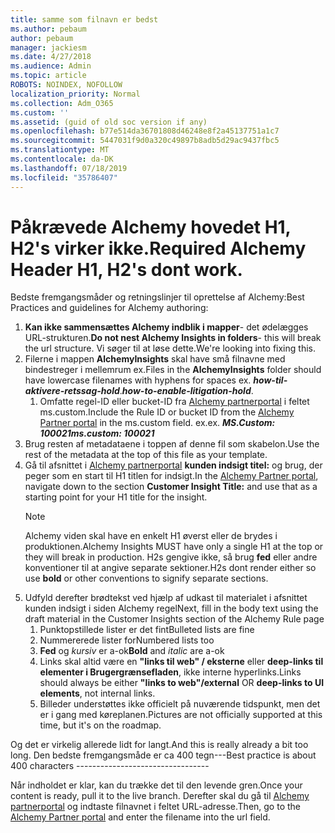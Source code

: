 ```yaml
---
title: samme som filnavn er bedst
ms.author: pebaum
author: pebaum
manager: jackiesm
ms.date: 4/27/2018
ms.audience: Admin
ms.topic: article
ROBOTS: NOINDEX, NOFOLLOW
localization_priority: Normal
ms.collection: Adm_O365
ms.custom: ''
ms.assetid: (guid of old soc version if any)
ms.openlocfilehash: b77e514da36701808d46248e8f2a45137751a1c7
ms.sourcegitcommit: 5447031f9d0a320c49897b8adb5d29ac9437fbc5
ms.translationtype: MT
ms.contentlocale: da-DK
ms.lasthandoff: 07/18/2019
ms.locfileid: "35786407"
---
```

# <a name="required-alchemy-header-h1-h2s-dont-work"></a><span data-ttu-id="dda90-102">Påkrævede Alchemy hovedet H1, H2's virker ikke.</span><span class="sxs-lookup"><span data-stu-id="dda90-102">Required Alchemy Header H1, H2's dont work.</span></span>
<span data-ttu-id="dda90-103">Bedste fremgangsmåder og retningslinjer til oprettelse af Alchemy:</span><span class="sxs-lookup"><span data-stu-id="dda90-103">Best Practices and guidelines for Alchemy authoring:</span></span>

1. <span data-ttu-id="dda90-104">**Kan ikke sammensættes Alchemy indblik i mapper**- det ødelægges URL-strukturen.</span><span class="sxs-lookup"><span data-stu-id="dda90-104">**Do not nest Alchemy Insights in folders**- this will break the url structure.</span></span> <span data-ttu-id="dda90-105">Vi søger til at løse dette.</span><span class="sxs-lookup"><span data-stu-id="dda90-105">We're looking into fixing this.</span></span>
1. <span data-ttu-id="dda90-106">Filerne i mappen **AlchemyInsights** skal have små filnavne med bindestreger i mellemrum ex.</span><span class="sxs-lookup"><span data-stu-id="dda90-106">Files in the **AlchemyInsights** folder should have lowercase filenames with hyphens for spaces ex.</span></span> <span data-ttu-id="dda90-107">***how-til-aktivere-retssag-hold***.</span><span class="sxs-lookup"><span data-stu-id="dda90-107">***how-to-enable-litigation-hold***.</span></span>
    1. <span data-ttu-id="dda90-108">Omfatte regel-ID eller bucket-ID fra [Alchemy partnerportal](https://alchemyportal.azurewebsites.net) i feltet ms.custom.</span><span class="sxs-lookup"><span data-stu-id="dda90-108">Include the Rule ID or bucket ID from the [Alchemy Partner portal](https://alchemyportal.azurewebsites.net) in the ms.custom field.</span></span> <span data-ttu-id="dda90-109">ex.</span><span class="sxs-lookup"><span data-stu-id="dda90-109">ex.</span></span> <span data-ttu-id="dda90-110">***MS.Custom: 100021***</span><span class="sxs-lookup"><span data-stu-id="dda90-110">***ms.custom: 100021***</span></span>
1. <span data-ttu-id="dda90-111">Brug resten af metadataene i toppen af denne fil som skabelon.</span><span class="sxs-lookup"><span data-stu-id="dda90-111">Use the rest of the metadata at the top of this file as your template.</span></span>
1. <span data-ttu-id="dda90-112">Gå til afsnittet i [Alchemy partnerportal](https://alchemyportal.azurewebsites.net) **kunden indsigt titel:** og brug, der peger som en start til H1 titlen for indsigt.</span><span class="sxs-lookup"><span data-stu-id="dda90-112">In the [Alchemy Partner portal](https://alchemyportal.azurewebsites.net), navigate down to the section **Customer Insight Title:** and use that as a starting point for your H1 title for the insight.</span></span> 
    > [!NOTE]
    > <span data-ttu-id="dda90-113">Alchemy viden skal have en enkelt H1 øverst eller de brydes i produktionen.</span><span class="sxs-lookup"><span data-stu-id="dda90-113">Alchemy Insights MUST have only a single H1 at the top or they will break in production.</span></span> <span data-ttu-id="dda90-114">H2s gengive ikke, så brug **fed** eller andre konventioner til at angive separate sektioner.</span><span class="sxs-lookup"><span data-stu-id="dda90-114">H2s dont render either so use **bold** or other conventions to signify separate sections.</span></span>
1. <span data-ttu-id="dda90-115">Udfyld derefter brødtekst ved hjælp af udkast til materialet i afsnittet kunden indsigt i siden Alchemy regel</span><span class="sxs-lookup"><span data-stu-id="dda90-115">Next, fill in the body text using the draft material in the Customer Insights section of the Alchemy Rule page</span></span>
    1. <span data-ttu-id="dda90-116">Punktopstillede lister er det fint</span><span class="sxs-lookup"><span data-stu-id="dda90-116">Bulleted lists are fine</span></span>
    1. <span data-ttu-id="dda90-117">Nummererede lister for</span><span class="sxs-lookup"><span data-stu-id="dda90-117">Numbered lists too</span></span>
    1. <span data-ttu-id="dda90-118">**Fed** og *kursiv* er a-ok</span><span class="sxs-lookup"><span data-stu-id="dda90-118">**Bold** and *italic* are a-ok</span></span>
    1. <span data-ttu-id="dda90-119">Links skal altid være en **"links til web" / eksterne** eller **deep-links til elementer i Brugergrænsefladen**, ikke interne hyperlinks.</span><span class="sxs-lookup"><span data-stu-id="dda90-119">Links should always be either **"links to web"/external** OR **deep-links to UI elements**, not internal links.</span></span>
    1. <span data-ttu-id="dda90-120">Billeder understøttes ikke officielt på nuværende tidspunkt, men det er i gang med køreplanen.</span><span class="sxs-lookup"><span data-stu-id="dda90-120">Pictures are not officially supported at this time, but it's on the roadmap.</span></span>

<span data-ttu-id="dda90-121">Og det er virkelig allerede lidt for langt.</span><span class="sxs-lookup"><span data-stu-id="dda90-121">And this is really already a bit too long.</span></span> <span data-ttu-id="dda90-122">Den bedste fremgangsmåde er ca 400 tegn---</span><span class="sxs-lookup"><span data-stu-id="dda90-122">Best practice is about 400 characters ---------------------------------</span></span>

<span data-ttu-id="dda90-123">Når indholdet er klar, kan du trække det til den levende gren.</span><span class="sxs-lookup"><span data-stu-id="dda90-123">Once your content is ready, pull it to the live branch.</span></span> <span data-ttu-id="dda90-124">Derefter skal du gå til [Alchemy partnerportal](https://alchemyportal.azurewebsites.net) og indtaste filnavnet i feltet URL-adresse.</span><span class="sxs-lookup"><span data-stu-id="dda90-124">Then, go to the [Alchemy Partner portal](https://alchemyportal.azurewebsites.net) and enter the filename into the url field.</span></span> 


